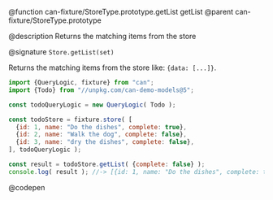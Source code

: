 @function can-fixture/StoreType.prototype.getList getList
@parent can-fixture/StoreType.prototype

@description Returns the matching items from the store

@signature `Store.getList(set)`

  Returns the matching items from the store like: `{data: [...]}`.

  ```js
  import {QueryLogic, fixture} from "can";
  import {Todo} from "//unpkg.com/can-demo-models@5";

  const todoQueryLogic = new QueryLogic( Todo );

  const todoStore = fixture.store( [
    {id: 1, name: "Do the dishes", complete: true}, 
    {id: 2, name: "Walk the dog", complete: false},
    {id: 3, name: "dry the dishes", complete: false},
  ], todoQueryLogic );

  const result = todoStore.getList( {complete: false} );
  console.log( result ); //-> [{id: 1, name: "Do the dishes", complete: true}, {id: 3, name: "dry the dishes", complete: false}]
  ```
  @codepen
